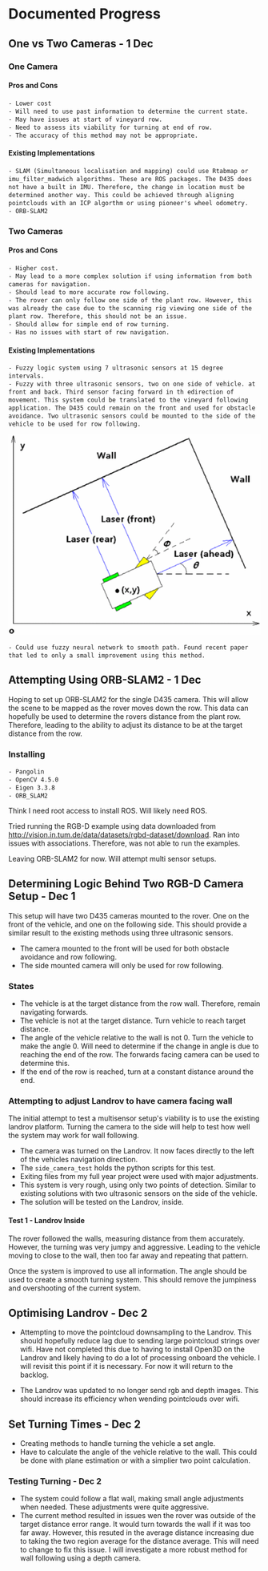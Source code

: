 # Documented Progress

## One vs Two Cameras - 1 Dec

### One Camera

#### Pros and Cons

    - Lower cost
    - Will need to use past information to determine the current state.
    - May have issues at start of vineyard row.
    - Need to assess its viability for turning at end of row.
    - The accuracy of this method may not be appropriate.

#### Existing Implementations

    - SLAM (Simultaneous localisation and mapping) could use Rtabmap or imu_filter_madwich algorithms. These are ROS packages. The D435 does not have a built in IMU. Therefore, the change in location must be determined another way. This could be achieved through aligning pointclouds with an ICP algorthm or using pioneer's wheel odometry.
    - ORB-SLAM2


### Two Cameras

#### Pros and Cons

    - Higher cost.
    - May lead to a more complex solution if using information from both cameras for navigation.
    - Should lead to more accurate row following.
    - The rover can only follow one side of the plant row. However, this was already the case due to the scanning rig viewing one side of the plant row. Therefore, this should not be an issue.
    - Should allow for simple end of row turning.
    - Has no issues with start of row navigation.

#### Existing Implementations
    - Fuzzy logic system using 7 ultrasonic sensors at 15 degree intervals.
    - Fuzzy with three ultrasonic sensors, two on one side of vehicle. at front and back. Third sensor facing forward in th edirection of movement. This system could be translated to the vineyard following application. The D435 could remain on the front and used for obstacle avoidance. Two ultrasonic sensors could be mounted to the side of the vehicle to be used for row following. 
![Three Sensor Setup](/images/three-sensor.jpeg)
    
    - Could use fuzzy neural network to smooth path. Found recent paper that led to only a small improvement using this method.

## Attempting Using ORB-SLAM2 - 1 Dec

Hoping to set up ORB-SLAM2 for the single D435 camera. This will allow the scene to be mapped as the rover moves down the row. This data can hopefully be used to determine the rovers distance from the plant row. Therefore, leading to the ability to adjust its distance to be at the target distance from the row.

### Installing

    - Pangolin
    - OpenCV 4.5.0
    - Eigen 3.3.8
    - ORB_SLAM2

Think I need root access to install ROS. Will likely need ROS.

Tried running the RGB-D example using data downloaded from http://vision.in.tum.de/data/datasets/rgbd-dataset/download. Ran into issues with associations. Therefore, was not able to run the examples.

Leaving ORB-SLAM2 for now. Will attempt multi sensor setups.

## Determining Logic Behind Two RGB-D Camera Setup - Dec 1
This setup will have two D435 cameras mounted to the rover. One on the front of the vehicle, and one on the following side. This should provide a similar result to the existing methods using three ultrasonic sensors.

- The camera mounted to the front will be used for both obstacle avoidance and row following. 
- The side mounted camera will only be used for row following.

### States

- The vehicle is at the target distance from the row wall. Therefore, remain navigating forwards.
- The vehicle is not at the target distance. Turn vehicle to reach target distance.
- The angle of the vehicle relative to the wall is not 0. Turn the vehicle to make the angle 0. Will need to determine if the change in angle is due to reaching the end of the row. The forwards facing camera can be used to determine this.
- If the end of the row is reached, turn at a constant distance around the end.

### Attempting to adjust Landrov to have camera facing wall

The initial attempt to test a multisensor setup's viability is to use the existing landrov platform. Turning the camera to the side will help to test how well the system may work for wall following.

- The camera was turned on the Landrov. It now faces directly to the left of the vehicles navigation direction.
- The `side_camera_test` holds the python scripts for this test.
- Exiting files from my full year project were used with major adjustments.
- This system is very rough, using only two points of detection. Similar to existing solutions with two ultrasonic sensors on the side of the vehicle.
- The solution will be tested on the Landrov, inside.

#### Test 1 - Landrov Inside

The rover followed the walls, measuring distance from them accurately. However, the turning was very jumpy and aggressive. Leading to the vehicle moving to close to the wall, then too far away and repeating that pattern.

Once the system is improved to use all information. The angle should be used to create a smooth turning system. This should remove the jumpiness and overshooting of the current system.

## Optimising Landrov - Dec 2

- Attempting to move the pointcloud downsampling to the Landrov. This should hopefully reduce lag due to sending large pointcloud strings over wifi. Have not completed this due to having to install Open3D on the Landrov and likely having to do a lot of processing onboard the vehicle. I will revisit this point if it is necessary. For now it will return to the backlog.

- The Landrov was updated to no longer send rgb and depth images. This should increase its efficiency when wending pointclouds over wifi.

## Set Turning Times - Dec 2

- Creating methods to handle turning the vehicle a set angle.
- Have to calculate the angle of the vehicle relative to the wall. This could be done with plane estimation or with a simplier two point calculation.

### Testing Turning - Dec 2

- The system could follow a flat wall, making small angle adjustments when needed. These adjustments were quite aggressive.
- The current method resulted in issues wen the rover was outside of the target distance error range. It would turn towards the wall if it was too far away. However, this resuted in the average distance increasing due to taking the two region average for the distance average. This will need to change to fix this issue. I will investigate a more robust method for wall following using a depth camera.
